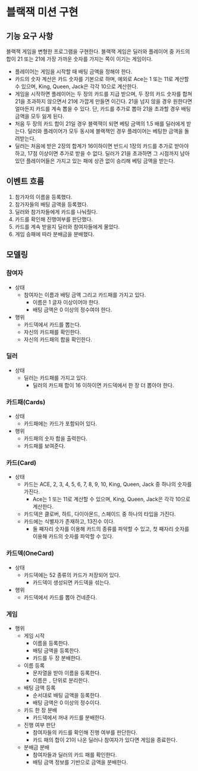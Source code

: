 # 블랙잭 미션 구현

## 기능 요구 사항

블랙잭 게임을 변형한 프로그램을 구현한다. 블랙잭 게임은 딜러와 플레이어 중 카드의 합이 21 또는 21에 가장 가까운 숫자를 가지는 쪽이 이기는 게임이다.

- 플레이어는 게임을 시작할 때 배팅 금액을 정해야 한다. 
- 카드의 숫자 계산은 카드 숫자를 기본으로 하며, 예외로 Ace는 1 또는 11로 계산할 수 있으며, King, Queen, Jack은 각각 10으로 계산한다. 
- 게임을 시작하면 플레이어는 두 장의 카드를 지급 받으며, 두 장의 카드 숫자를 합쳐 21을 초과하지 않으면서 21에 가깝게 만들면 이긴다. 21을 넘지 않을 경우 원한다면 얼마든지 카드를 계속 뽑을 수 있다. 단, 카드를 추가로 뽑아 21을 초과할 경우 배팅 금액을 모두 잃게 된다. 
- 처음 두 장의 카드 합이 21일 경우 블랙잭이 되면 베팅 금액의 1.5 배를 딜러에게 받는다. 딜러와 플레이어가 모두 동시에 블랙잭인 경우 플레이어는 베팅한 금액을 돌려받는다. 
- 딜러는 처음에 받은 2장의 합계가 16이하이면 반드시 1장의 카드를 추가로 받아야 하고, 17점 이상이면 추가로 받을 수 없다. 딜러가 21을 초과하면 그 시점까지 남아 있던 플레이어들은 가지고 있는 패에 상관 없이 승리해 베팅 금액을 받는다.

## 이벤트 흐름

1. 참가자의 이름을 등록했다.
2. 참가자들의 배팅 금액을 등록했다.
3. 딜러와 참가자들에게 카드를 나눠줬다.
4. 카드를 확인해 진행여부를 판단했다.
5. 카드를 계속 받을지 딜러와 참여자들에게 물었다.
6. 게임 승패에 따라 분배금을 분배했다.

## 모델링
### 참여자
- 상태
  - 참여자는 이름과 배팅 금액 그리고 카드패를 가지고 있다.
    - 이름은 1 글자 이상이어야 한다.
    - 배팅 금액은 0 이상의 정수여야 한다.
- 행위
  - 카드덱에서 카드를 뽑는다.
  - 자신의 카드패를 확인한다.
  - 자신의 카드패의 합을 확인한다.

### 딜러
- 상태
  - 딜러는 카드패를 가지고 있다.
    - 딜러의 카드패 합이 16 이하이면 카드덱에서 한 장 더 뽑아야 한다.

### 카드패(Cards)
- 상태
  - 카드패에는 카드가 포함되어 있다.
- 행위
    - 카드패의 숫자 합을 출력한다.
    - 카드패를 보여준다.

### 카드(Card)
- 상태
  - 카드는 ACE, 2, 3, 4, 5, 6, 7, 8, 9, 10, King, Queen, Jack 중 하나의 숫자를 가진다.
    - Ace는 1 또는 11로 계산할 수 있으며, King, Queen, Jack은 각각 10으로 계산한다.
  - 카드덱은 클로버, 하트, 다이아몬드, 스페이드 중 하나의 타입을 가진다.
  - 카드에는 식별자가 존재하고, 13진수 이다.
    - 둘 째자리 숫자를 이용해 카드의 종류를 파악할 수 있고, 첫 째자리 숫자를 이용해 카드의 숫자를 파악할 수 있다.

### 카드덱(OneCard)
- 상태
  - 카드덱에는 52 종류의 카드가 저장되어 있다.
    - 카드덱이 생성되면 카드덱을 섞는다.
- 행위
  - 카드덱에서 카드를 뽑아 건네준다.

### 게임
- 행위
  - 게임 시작
    - 이름을 등록한다.
    - 배팅 금액을 등록한다.
    - 카드를 두 장 분배한다.
  - 이름 등록
    - 문자열을 받아 이름을 등록한다.
    - 이름은 `,` 단위로 분리한다.
  - 배팅 금액 등록
    - 순서대로 배팅 금액을 등록한다.
    - 배팅 금액은 0 이상의 정수이다.
  - 카드 한 장 분배
    - 카드덱에서 꺼내 카드를 분배한다.
  - 진행 여부 판단
    - 참여자들의 카드를 확인해 진행 여부를 판단한다.
    - 카드 패의 합이 21이 나온 딜러나 참여자가 있다면 게임을 종료한다.
  - 분배금 분배
    - 참여자들과 딜러의 카드 패를 확인한다.
    - 배팅 금액 정보를 기반으로 금액을 분배한다.

